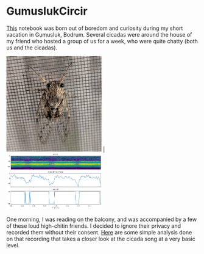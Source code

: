 # GumuslukCircir

[This](https://colab.research.google.com/drive/155cOa_UTWLd2UxtfXnM8tfmujoJI3o9H?usp=sharing) notebook was born out of boredom and curiosity during my short vacation in Gumusluk, Bodrum.
Several cicadas were around the house of my friend who hosted a group of us for a week, who were quite chatty (both us and the cicadas).

<img src="/readmeimages/readme1.jpeg" width="250"> | <img src="/readmeimages/readme2.png" width="250">

One morning, I was reading on the balcony, and was accompanied by a few of these loud high-chitin friends. I decided to ignore their privacy and recorded them without their consent.
[Here](https://colab.research.google.com/drive/155cOa_UTWLd2UxtfXnM8tfmujoJI3o9H?usp=sharing) are some simple analysis done on that recording that takes a closer look at the cicada song at a very basic level.
